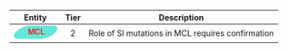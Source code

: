 |Entity|Tier|Description              |
|:----:|:----:|------------------------------|
|![MCL](images/icons/MCL_tier2.png) | 2 | Role of SI mutations in MCL requires confirmation|
